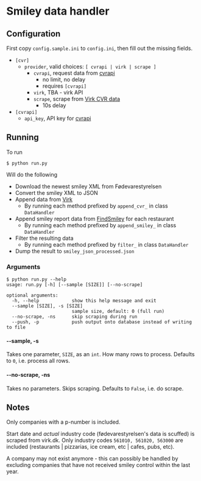 # Smiley data handler

## Configuration

First copy `config.sample.ini` to `config.ini`, then fill out the missing fields.

- `[cvr]`
    - `provider`, valid choices: `[ cvrapi | virk | scrape ]`
        - `cvrapi`, request data from [cvrapi](https://cvrapi.dk/)
            - no limit, no delay
            - requires `[cvrapi]`
        - `virk`, TBA - virk API
        - `scrape`, scrape from [Virk CVR data](https://datacvr.virk.dk/data/)
            - 10s delay
- `[cvrapi]`
    - `api_key`, API key for [cvrapi](https://cvrapi.dk/)

## Running
To run
```shell
$ python run.py
```

Will do the following
- Download the newest smiley XML from Fødevarestyrelsen
- Convert the smiley XML to JSON
- Append data from [Virk](https://datacvr.virk.dk/data/)
    - By running each method prefixed by `append_cvr_` in class `DataHandler`
- Append smiley report data from [FindSmiley](https://www.findsmiley.dk/Sider/Forside.aspx) for each restaurant
    - By running each method prefixed by `append_smiley_` in class `DataHandler`
- Filter the resulting data
    - By running each method prefixed by `filter_` in class `DataHandler`
- Dump the result to `smiley_json_processed.json`


### Arguments

```shell
$ python run.py --help
usage: run.py [-h] [--sample [SIZE]] [--no-scrape]

optional arguments:
  -h, --help            show this help message and exit
  --sample [SIZE], -s [SIZE]
                        sample size, default: 0 (full run)
  --no-scrape, -ns      skip scraping during run
  --push, -p            push output onto database instead of writing to file
```

#### --sample, -s
Takes one parameter, `SIZE`, as an `int`. How many rows to process. Defaults to `0`, i.e. process all rows.

#### --no-scrape, -ns
Takes no parameters. Skips scraping. Defaults to `False`, i.e. do scrape.

## Notes

Only companies with a p-number is included.

Start date and *actual* industry code (fødevarestyrelsen's data is scuffed) is scraped from virk.dk.
Only industry codes `561010, 561020, 563000` are included (restaurants | pizzarias, ice cream, etc | cafes, pubs, etc).

A company may not exist anymore - this can possibly be handled by excluding companies that have not received smiley control within the last year.

